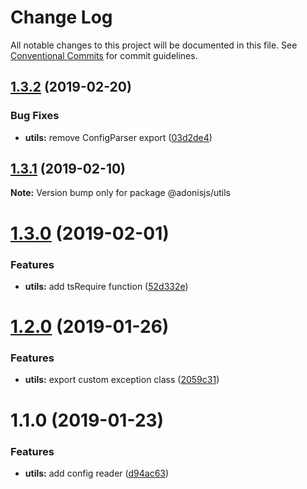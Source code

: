 # Change Log

All notable changes to this project will be documented in this file.
See [Conventional Commits](https://conventionalcommits.org) for commit guidelines.

## [1.3.2](https://github.com/adonisjs/adonis-framework/tree/master/packages/utils/compare/@adonisjs/utils@1.3.1...@adonisjs/utils@1.3.2) (2019-02-20)


### Bug Fixes

* **utils:** remove ConfigParser export ([03d2de4](https://github.com/adonisjs/adonis-framework/tree/master/packages/utils/commit/03d2de4))





## [1.3.1](https://github.com/adonisjs/adonis-framework/tree/master/packages/utils/compare/@adonisjs/utils@1.3.0...@adonisjs/utils@1.3.1) (2019-02-10)

**Note:** Version bump only for package @adonisjs/utils





# [1.3.0](https://github.com/adonisjs/adonis-framework/tree/master/packages/utils/compare/@adonisjs/utils@1.2.0...@adonisjs/utils@1.3.0) (2019-02-01)


### Features

* **utils:** add tsRequire function ([52d332e](https://github.com/adonisjs/adonis-framework/tree/master/packages/utils/commit/52d332e))





# [1.2.0](https://github.com/adonisjs/adonis-framework/tree/master/packages/utils/compare/@adonisjs/utils@1.1.0...@adonisjs/utils@1.2.0) (2019-01-26)


### Features

* **utils:** export custom exception class ([2059c31](https://github.com/adonisjs/adonis-framework/tree/master/packages/utils/commit/2059c31))





# 1.1.0 (2019-01-23)


### Features

* **utils:** add config reader ([d94ac63](https://github.com/adonisjs/adonis-framework/tree/master/packages/utils/commit/d94ac63))

